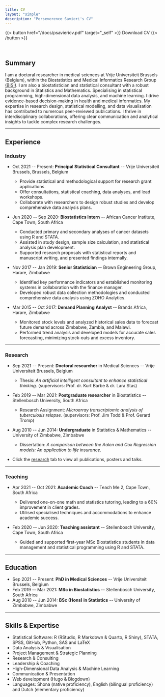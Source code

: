 ```yaml
---
title: CV
layout: "simple"
description: "Perseverence Savieri's CV"
---
```


{{< button href="/docs/psaviericv.pdf" target="_self" >}}
Download CV
{{< /button >}}

<br>

## Summary

I am a doctoral researcher in medical sciences at Vrije Universiteit Brussels (Belgium), within the Biostatistics and Medical Informatics Research Group [(BISI)](<https://bisi.research.vub.be/>). I am also a biostatistician and statistical consultant with a robust background in Statistics and Mathematics. Specialising in statistical programming, high-dimensional data analysis, and machine learning. I drive evidence-based decision-making in health and medical informatics. My expertise in research design, statistical modelling, and data visualisation has contributed to numerous peer-reviewed publications. I thrive in interdisciplinary collaborations, offering clear communication and analytical insights to tackle complex research challenges.

---

## Experience

### Industry

-   Oct 2021 -- Present: **Principal Statistical Consultant** -- Vrije Universiteit Brussels, Brussels, Belgium
    -   Provide statistical and methodological support for research grant applications.
    -   Offer consultations, statistical coaching, data analyses, and lead workshops.
    -   Collaborate with researchers to design robust studies and develop comprehensive data analysis plans.  
    
-   Jun 2020 -- Sep 2020: **Biostatistics Intern** -- African Cancer Institute, Cape Town, South Africa
    -   Conducted primary and secondary analyses of cancer datasets using R and STATA.
    -   Assisted in study design, sample size calculation, and statistical analysis plan development.
    -   Supported research proposals with statistical reports and manuscript writing, and presented findings internally.    
    
-   Nov 2017 -- Jan 2019: **Senior Statistician** -- Brown Engineering Group, Harare, Zimbabwe
    -   Identified key performance indicators and established monitoring systems in collaboration with the finance manager.
    -   Developed robust data collection methodologies and conducted comprehensive data analysis using ZOHO Analytics.  
    
-   Mar 2015 -- Oct 2017: **Demand Planning Analyst** -- Brands Africa, Harare, Zimbabwe
    -   Monitored stock levels and analyzed historical sales data to forecast future demand across Zimbabwe, Zambia, and Malawi.
    -   Performed trend analysis and developed models for accurate sales forecasting, minimizing stock-outs and excess inventory.
    
---
### Research
-   Sep 2021 -- Present: **Doctoral researcher** in Medical Sciences -- Vrije Universiteit Brussels, Belgium
    -   Thesis: *An artificial intelligent consultant to enhance statistical thinking.* (supervisors: Prof. dr. Kurt Barbe & dr. Lara Stas)  
    
-   Feb 2019 -- Mar 2021: **Postgraduate researcher** in Biostatistics -- Stellenbosch University, South Africa
    -   Research Assignment: *Microarray transcriptomic analysis of tuberculosis relapse.* (supervisors: Prof. Jim Todd & Prof. Gerard Tromp)  
    
-   Aug 2010 -- Jun 2014: **Undergraduate** in Statistics & Mathematics -- University of Zimbabwe, Zimbabwe
    -   Dissertation: *A comparison between the Aalen and Cox Regression models: An application to life insurance.*
-   Click the [research](/research/) tab to view all publications, posters and talks.

---
### Teaching

-   Apr 2021 -- Oct 2021: **Academic Coach** -- Teach Me 2, Cape Town, South Africa
    -   Delivered one-on-one math and statistics tutoring, leading to a 60% improvement in client grades.
    -   Utilised specialised techniques and accommodations to enhance academic success.  
    
-   Feb 2020 -- Jun 2020: **Teaching assistant** -- Stellenbosch University, Cape Town, South Africa
    -   Guided and supported first-year MSc Biostatistics students in data management and statistical programming using R and STATA.

---

## Education

-   Sep 2021 -- Present: **PhD in Medical Sciences** -- Vrije Universiteit Brussels, Belgium
-   Feb 2019 -- Mar 2021: **MSc in Biostatistics** -- Stellenbosch University, South Africa
-   Aug 2010 -- Jun 2014: **BSc (Hons) in Statistics** -- University of Zimbabwe, Zimbabwe

---

## Skills & Expertise

-   Statistical Software: R (RStudio, R Markdown & Quarto, R Shiny), STATA, SPSS, GitHub, Python, SAS and LaTeX
-   Data Analysis & Visualisation
-   Project Management & Strategic Planning
-   Research & Consulting
-   Leadership & Coaching
-   High-Dimensional Data Analysis & Machine Learning
-   Communication & Presentation
-   Web development (Hugo & Blogdown)
-   Languages: Shona (native proficiency), English (bilingual proficiency) and Dutch (elementary proficiency)
